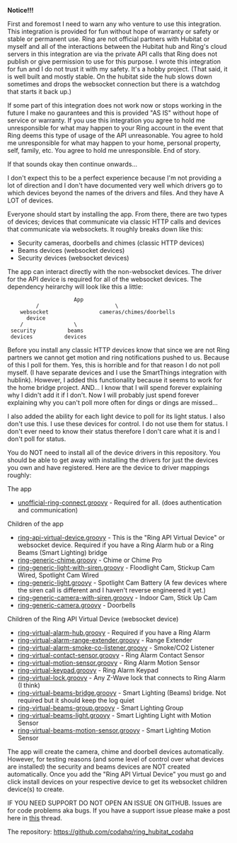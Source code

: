 **Notice!!!** 

First and foremost I need to warn any who venture to use this integration.  This integration is provided for fun without hope of warranty or safety or stable or permanent use. Ring are not official partners with Hubitat or myself and all of the interactions between the Hubitat hub and Ring's cloud servers in this integration are via the private API calls that Ring does not publish or give permission to use for this purpose. I wrote this integration for fun and I do not trust it with my safety. It's a hobby project. (That said, it is well built and mostly stable. On the hubitat side the hub slows down sometimes and drops the websocket connection but there is a watchdog that starts it back up.)

If some part of this integration does not work now or stops working in the future I make no gaurantees and this is provided "AS IS" without hope of service or warranty.  If you use this integration you agree to hold me unresponsible for what may happen to your Ring account in the event that Ring deems this type of usage of the API unreasonable.  You agree to hold me unresponsible for what may happen to your home, personal property, self, family, etc.  You agree to hold me unresponsible.  End of story.

If that sounds okay then continue onwards...

I don't expect this to be a perfect experience because I'm not providing a lot of direction and I don't have documented very well which drivers go to which devices beyond the names of the drivers and files. And they have A LOT of devices. 

Everyone should start by installing the app.  From there, there are two types of devices; devices that communicate via classic HTTP calls and devices that communicate via websockets.  It roughly breaks down like this:

- Security cameras, doorbells and chimes (classic HTTP devices)
- Beams devices (websocket devices)
- Security devices (websocket devices)

The app can interact directly with the non-websocket devices. The driver for the API device is required for all of the websocket devices. The dependency heirarchy will look like this a little:

                         App
             /                        \
        websocket                cameras/chimes/doorbells
          device
        /                \
     security          beams 
     devices          devices


Before you install any classic HTTP devices know that since we are not Ring partners we cannot get motion and ring notifications pushed to us.  Because of this I poll for them.  Yes, this is horrible and for that reason I do not poll myself.  (I have separate devices and I use the SmartThings integration with hublink).  However, I added this functionality because it seems to work for the home bridge project.  AND...  I know that I will spend forever explaining why I didn't add it if I don't.  Now I will probably just spend forever explaining why you can't poll more often for dings or dings are missed...  

I also added the ability for each light device to poll for its light status.  I also don't use this.  I use these devices for control.  I do not use them for status.  I don't ever need to know their status therefore I don't care what it is and I don't poll for status.

You do NOT need to install all of the device drivers in this repository.  You should be able to get away with installing the drivers for just the devices you own and have registered.  Here are the device to driver mappings roughly:

The app
- [unofficial-ring-connect.groovy](https://github.com/codahq/ring_hubitat_codahq/blob/master/src/apps/unofficial-ring-connect.groovy) - Required for all.  (does authentication and communication)

Children of the app
- [ring-api-virtual-device.groovy](https://github.com/codahq/ring_hubitat_codahq/blob/master/src/drivers/ring-api-virtual-device.groovy) - This is the "Ring API Virtual Device" or websocket device. Required if you have a Ring Alarm hub or a Ring Beams (Smart Lighting) bridge
- [ring-generic-chime.groovy](https://github.com/codahq/ring_hubitat_codahq/blob/master/src/drivers/ring-generic-chime.groovy) - Chime or Chime Pro
- [ring-generic-light-with-siren.groovy](https://github.com/codahq/ring_hubitat_codahq/blob/master/src/drivers/ring-generic-light-with-siren.groovy) - Floodlight Cam, Stickup Cam Wired, Spotlight Cam Wired
-  [ring-generic-light.groovy](https://github.com/codahq/ring_hubitat_codahq/blob/master/src/drivers/ring-generic-light.groovy) - Spotlight Cam Battery (A few devices where the siren call is different and I haven't reverse engineered it yet.)
- [ring-generic-camera-with-siren.groovy](https://github.com/codahq/ring_hubitat_codahq/blob/master/src/drivers/ring-generic-camera-with-siren.groovy) - Indoor Cam, Stick Up Cam
- [ring-generic-camera.groovy](https://github.com/codahq/ring_hubitat_codahq/blob/master/src/drivers/ring-generic-camera.groovy) - Doorbells

Children of the Ring API Virtual Device (websocket device)
- [ring-virtual-alarm-hub.groovy](https://github.com/codahq/ring_hubitat_codahq/blob/master/src/drivers/ring-virtual-alarm-hub.groovy) - Required if you have a Ring Alarm
- [ring-virtual-alarm-range-extender.groovy](https://github.com/codahq/ring_hubitat_codahq/blob/master/src/drivers/ring-virtual-alarm-range-extender.groovy) - Range Extender
- [ring-virtual-alarm-smoke-co-listener.groovy](https://github.com/codahq/ring_hubitat_codahq/blob/master/src/drivers/ring-virtual-alarm-smoke-co-listener.groovy) - Smoke/CO2 Listener
- [ring-virtual-contact-sensor.groovy](https://github.com/codahq/ring_hubitat_codahq/blob/master/src/drivers/ring-virtual-contact-sensor.groovy) - Ring Alarm Contact Sensor
- [ring-virtual-motion-sensor.groovy](https://github.com/codahq/ring_hubitat_codahq/blob/master/src/drivers/ring-virtual-motion-sensor.groovy) - Ring Alarm Motion Sensor
- [ring-virtual-keypad.groovy](https://github.com/codahq/ring_hubitat_codahq/blob/master/src/drivers/ring-virtual-keypad.groovy) - Ring Alarm Keypad
- [ring-virtual-lock.groovy](https://github.com/codahq/ring_hubitat_codahq/blob/master/src/drivers/ring-virtual-lock.groovy) - Any Z-Wave lock that connects to Ring Alarm (I think)
- [ring-virtual-beams-bridge.groovy](https://github.com/codahq/ring_hubitat_codahq/blob/master/src/drivers/ring-virtual-beams-bridge.groovy) - Smart Lighting (Beams) bridge.  Not required but it should keep the log quiet
- [ring-virtual-beams-group.groovy](https://github.com/codahq/ring_hubitat_codahq/blob/master/src/drivers/ring-virtual-beams-group.groovy) - Smart Lighting Group
- [ring-virtual-beams-light.groovy](https://github.com/codahq/ring_hubitat_codahq/blob/master/src/drivers/ring-virtual-beams-light.groovy) - Smart Lighting Light with Motion Sensor
- [ring-virtual-beams-motion-sensor.groovy](https://github.com/codahq/ring_hubitat_codahq/blob/master/src/drivers/ring-virtual-beams-motion-sensor.groovy) - Smart Lighting Motion Sensor

The app will create the camera, chime and doorbell devices automatically.  However, for testing reasons (and some level of control over what devices are installed) the security and beams devices are NOT created automatically.  Once you add the "Ring API Virtual Device" you must go and click install devices on your respective device to get its websocket children device(s) to create.  

IF YOU NEED SUPPORT DO NOT OPEN AN ISSUE ON GITHUB.  Issues are for code problems aka bugs.  If you have a support issue please make a post here in [this](https://community.hubitat.com/t/release-ring-integration/26423) thread.

The repository:
https://github.com/codahq/ring_hubitat_codahq

